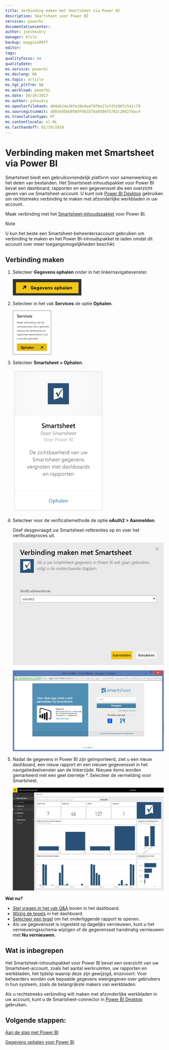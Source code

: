 ```yaml
---
title: Verbinding maken met Smartsheet via Power BI
description: Smartsheet voor Power BI
services: powerbi
documentationcenter: 
author: joeshoukry
manager: kfile
backup: maggiesMSFT
editor: 
tags: 
qualityfocus: no
qualitydate: 
ms.service: powerbi
ms.devlang: NA
ms.topic: article
ms.tgt_pltfrm: NA
ms.workload: powerbi
ms.date: 10/16/2017
ms.author: yshoukry
ms.openlocfilehash: d04ab24a30fe20e8a4797be17efd32867c541c79
ms.sourcegitcommit: d803e85bb0569f6b357ba0586f5702c20d27dac4
ms.translationtype: HT
ms.contentlocale: nl-NL
ms.lasthandoff: 01/19/2018
---
```

# <a name="connect-to-smartsheet-with-power-bi"></a>Verbinding maken met Smartsheet via Power BI 
Smartsheet biedt een gebruiksvriendelijk platform voor samenwerking en het delen van bestanden. Het Smartsheet-inhoudspakket voor Power BI bevat een dashboard, rapporten en een gegevensset die een overzicht geven van uw Smartsheet-account. U kunt ook [Power BI Desktop](desktop-connect-to-data.md) gebruiken om rechtstreeks verbinding te maken met afzonderlijke werkbladen in uw account. 

Maak verbinding met het [Smartsheet-inhoudspakket](https://app.powerbi.com/groups/me/getdata/services/smartsheet) voor Power BI.

>[!NOTE]
>U kun het beste een Smartsheet-beheerdersaccount gebruiken om verbinding te maken en het Power BI-inhoudspakket te laden omdat dit account over meer toegangsmogelijkheden beschikt.

## <a name="how-to-connect"></a>Verbinding maken
1. Selecteer **Gegevens ophalen** onder in het linkernavigatievenster.
   
   ![](media/service-connect-to-smartsheet/pbi_getdata.png)
2. Selecteer in het vak **Services** de optie **Ophalen**.
   
   ![](media/service-connect-to-smartsheet/pbi_getservices.png) 
3. Selecteer **Smartsheet \> Ophalen**.
   
   ![](media/service-connect-to-smartsheet/smartsheet.png)
4. Selecteer voor de verificatiemethode de optie **oAuth2 \> Aanmelden**.
   
   Geef desgevraagd uw Smartsheet-referenties op en voer het verificatieproces uit.
   
   ![](media/service-connect-to-smartsheet/creds.png)
   
   ![](media/service-connect-to-smartsheet/creds2.png)
5. Nadat de gegevens in Power BI zijn geïmporteerd, ziet u een nieuw dashboard, een nieuw rapport en een nieuwe gegevensset in het navigatiedeelvenster aan de linkerzijde. Nieuwe items worden gemarkeerd met een geel sterretje \*. Selecteer de vermelding voor Smartsheet.
   
   ![](media/service-connect-to-smartsheet/dashboard.png)

**Wat nu?**

* [Stel vragen in het vak Q&A](power-bi-q-and-a.md) boven in het dashboard.
* [Wijzig de tegels](service-dashboard-edit-tile.md) in het dashboard.
* [Selecteer een tegel](service-dashboard-tiles.md) om het onderliggende rapport te openen.
* Als uw gegevensset is ingesteld op dagelijks vernieuwen, kunt u het vernieuwingsschema wijzigen of de gegevensset handmatig vernieuwen met **Nu vernieuwen**.

## <a name="whats-included"></a>Wat is inbegrepen
Het Smartsheet-inhoudspakket voor Power BI bevat een overzicht van uw Smartsheet-account, zoals het aantal werkruimten, uw rapporten en werkbladen, het tijdstip waarop deze zijn gewijzigd, enzovoort. Voor beheerders worden ook bepaalde gegevens weergegeven over gebruikers in hun systeem, zoals de belangrijkste makers van werkbladen.  

Als u rechtstreeks verbinding wilt maken met afzonderlijke werkbladen in uw account, kunt u de Smartsheet-connector in [Power BI Desktop](desktop-connect-to-data.md) gebruiken.  

## <a name="next-steps"></a>Volgende stappen:

[Aan de slag met Power BI](service-get-started.md)

[Gegevens ophalen voor Power BI](service-get-data.md)